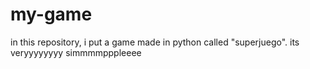 # my-game
in this repository, i put a game made in python called "superjuego". its veryyyyyyyy simmmmpppleeee

